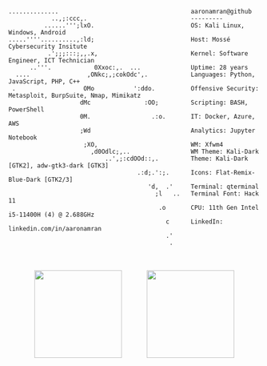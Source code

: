
```console
..............                                     aaronamran@github 
            ..,;:ccc,.                             --------- 
          ......''';lxO.                           OS: Kali Linux, Windows, Android
.....''''..........,:ld;                           Host: Mossé Cybersecurity Insitute 
           .';;;:::;,,.x,                          Kernel: Software Engineer, ICT Technician 
      ..'''.            0Xxoc:,.  ...              Uptime: 28 years 
  ....                ,ONkc;,;cokOdc',.            Languages: Python, JavaScript, PHP, C++
 .                   OMo           ':ddo.          Offensive Security: Metasploit, BurpSuite, Nmap, Mimikatz
                    dMc               :OO;         Scripting: BASH, PowerShell
                    0M.                 .:o.       IT: Docker, Azure, AWS
                    ;Wd                            Analytics: Jupyter Notebook
                     ;XO,                          WM: Xfwm4 
                       ,d0Odlc;,..                 WM Theme: Kali-Dark 
                           ..',;:cdOOd::,.         Theme: Kali-Dark [GTK2], adw-gtk3-dark [GTK3] 
                                    .:d;.':;.      Icons: Flat-Remix-Blue-Dark [GTK2/3] 
                                       'd,  .'     Terminal: qterminal 
                                         ;l   ..   Terminal Font: Hack 11 
                                          .o       CPU: 11th Gen Intel i5-11400H (4) @ 2.688GHz 
                                            c      LinkedIn: linkedin.com/in/aaronamran
                                            .'
                                             .                             
                                                                           
```


<div style="display: flex; justify-content: center; align-items: center; gap: 50px; padding: 20px; flex-wrap: nowrap;">
  <img height="175px" src="https://github-readme-stats.vercel.app/api?username=aaronamran&theme=city_lights&show_icons=true&count_private=true" />
  <img height="175px" src="https://github-readme-stats.vercel.app/api/top-langs/?username=aaronamran&show_icons=true&layout=compact&langs_count=6&hide_title=true&hide_border=false&theme=city_lights" />
</div>



